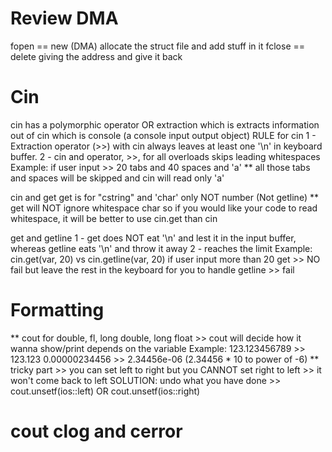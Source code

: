 # Review DMA
fopen == new (DMA)
    allocate the struct file and add stuff in it
fclose == delete
    giving the address and give it back
    
# Cin
cin has a polymorphic operator OR extraction which is extracts information out of cin which is console (a console input output object)
RULE for cin
1 - Extraction operator (>>) with cin always leaves at least one '\n' in keyboard buffer. 
2 - cin and operator, >>, for all overloads skips leading whitespaces
    Example:
            if user input >> 20 tabs and 40 spaces and 'a'
            ** all those tabs and spaces will be skipped and cin will read only 'a' 
            
cin and get
get is for "cstring" and 'char' only NOT number (Not getline)
** get will NOT ignore whitespace char so if you would like your code to read whitespace, it will be better to use cin.get than cin

get and getline
1 - get does NOT eat '\n' and lest it in the input buffer, whereas getline eats '\n' and throw it away
2 - reaches the limit
    Example:
        cin.get(var, 20) vs cin.getline(var, 20)
        if user input more than 20
        get >> NO fail but leave the rest in the keyboard for you to handle
        getline >> fail
        
# Formatting
** cout for double, fl, long double, long float >> cout will decide how it wanna show/print depends on the variable
    Example:
        123.123456789 >> 123.123
        0.00000234456 >> 2.34456e-06 (2.34456 * 10 to power of -6)
** tricky part >> you can set left to right but you CANNOT set right to left >> it won't come back to left
    SOLUTION: undo what you have done >> cout.unsetf(ios::left) OR cout.unsetf(ios::right)
    
# cout clog and cerror

